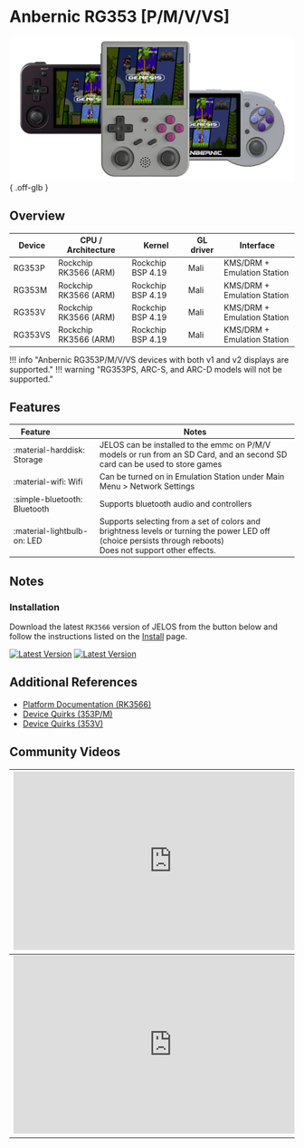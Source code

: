 # Anbernic RG353 [P/M/V/VS]

![](../../_inc/images/devices/anbernic-rg353.png){ .off-glb }

## Overview

| Device | CPU / Architecture | Kernel | GL driver | Interface |
| -- | -- | -- | -- | -- |
| RG353P | Rockchip RK3566 (ARM) | Rockchip BSP 4.19 | Mali | KMS/DRM + Emulation Station |
| RG353M | Rockchip RK3566 (ARM) | Rockchip BSP 4.19 | Mali | KMS/DRM + Emulation Station |
| RG353V | Rockchip RK3566 (ARM) | Rockchip BSP 4.19 | Mali | KMS/DRM + Emulation Station |
| RG353VS | Rockchip RK3566 (ARM) | Rockchip BSP 4.19 | Mali | KMS/DRM + Emulation Station |

!!! info "Anbernic RG353P/M/V/VS devices with both v1 and v2 displays are supported."
!!! warning "RG353PS, ARC-S, and ARC-D models will not be supported."

## Features

| Feature&nbsp;&nbsp;&nbsp;&nbsp;&nbsp;&nbsp;&nbsp;&nbsp;&nbsp;&nbsp;&nbsp;&nbsp;&nbsp;&nbsp;&nbsp;&nbsp; | Notes |
| -- | -- |
| :material-harddisk: Storage | JELOS can be installed to the emmc on P/M/V models or run from an SD Card, and an second SD card can be used to store games |
| :material-wifi: Wifi | Can be turned on in Emulation Station under Main Menu > Network Settings |
| :simple-bluetooth: Bluetooth | Supports bluetooth audio and controllers |
| :material-lightbulb-on: LED | Supports selecting from a set of colors and brightness levels or turning the power LED off (choice persists through reboots) <br> Does not support other effects. |

## Notes

### Installation

Download the latest `RK3566` version of JELOS from the button below and follow the instructions listed on the [Install](../../../play/install/) page.

[![Latest Version](https://img.shields.io/github/release/JustEnoughLinuxOS/distribution.svg?labelColor=111111&color=5998FF&label=Latest&style=flat#only-light)](https://github.com/JustEnoughLinuxOS/distribution/releases/latest)
[![Latest Version](https://img.shields.io/github/release/JustEnoughLinuxOS/distribution.svg?labelColor=dddddd&color=5998FF&label=Latest&style=flat#only-dark)](https://github.com/JustEnoughLinuxOS/distribution/releases/latest)

## Additional References

- [Platform Documentation (RK3566)](https://github.com/JustEnoughLinuxOS/distribution/blob/main/documentation/PER_DEVICE_DOCUMENTATION/RK3566)
- [Device Quirks (353P/M)](https://github.com/JustEnoughLinuxOS/distribution/tree/main/packages/hardware/quirks/devices/Anbernic%20RG353P)
- [Device Quirks (353V)](https://github.com/JustEnoughLinuxOS/distribution/tree/main/packages/hardware/quirks/devices/Anbernic%20RG353V)

## Community Videos

| <iframe width="560" height="315" src="https://www.youtube.com/embed/tJR0Evx3KS0?si=UNCRp6nQWJClLo0H" frameborder="0" allow="accelerometer; autoplay; clipboard-write; encrypted-media; gyroscope; picture-in-picture; web-share" allowfullscreen></iframe> | <iframe width="560" height="315" src="https://www.youtube.com/embed/MjyyxyIcEto?si=wYlVT6oRjsCGg0Hh" title="YouTube video player" frameborder="0" allow="accelerometer; autoplay; clipboard-write; encrypted-media; gyroscope; picture-in-picture; web-share" allowfullscreen></iframe> |
| -- | -- |
| <iframe width="560" height="315" src="https://www.youtube.com/embed/Q9zETew3iuY?si=PiOlyviTPN3QDQqb&amp;start=1104" title="YouTube video player" frameborder="0" allow="accelerometer; autoplay; clipboard-write; encrypted-media; gyroscope; picture-in-picture; web-share" allowfullscreen></iframe> | <iframe width="560" height="315" src="https://www.youtube.com/embed/vnHRKn9FoVw?si=OuJyNbTn3rdJNvNa" title="YouTube video player" frameborder="0" allow="accelerometer; autoplay; clipboard-write; encrypted-media; gyroscope; picture-in-picture; web-share" allowfullscreen></iframe> |
